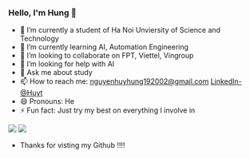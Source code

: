 ### Hello, I'm Hung 👋

- 🔭 I’m currently a student of Ha Noi Unviersity of Science and Technology
- 🌱 I’m currently learning AI, Automation Engineering
- 👯 I’m looking to collaborate on FPT, Viettel, Vingroup
- 🤔 I’m looking for help with AI
- 💬 Ask me about study 
- 📫 How to reach me: nguyenhuyhung192002@gmail.com [LinkedIn-@Huyt](https://www.linkedin.com/in/h%C3%B9ng-nguy%E1%BB%85n-huy-8888521b9/)
- 😄 Pronouns: He
- ⚡ Fun fact: Just try my best on everything I involve in

<img src="https://github-readme-stats.vercel.app/api?username=HuytNguyen2002&&show_icons=true&title%20color=ffffff&icon%20color=bb2acf@text%20color=daf7dc&bg%20color=151515">

<img src="https://i.pinimg.com/564x/59/66/eb/5966eb210f01d71bc7e576230d53b86e.jpg">

- Thanks for visting my Github !!!!
